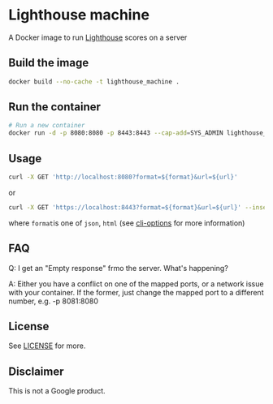 # Lighthouse machine
A Docker image to run [Lighthouse](https://github.com/GoogleChrome/lighthouse) scores on a server

## Build the image
```bash
docker build --no-cache -t lighthouse_machine .
```

## Run the container
```bash
# Run a new container
docker run -d -p 8080:8080 -p 8443:8443 --cap-add=SYS_ADMIN lighthouse_machine
```

## Usage
```bash
curl -X GET 'http://localhost:8080?format=${format}&url=${url}'
```

or

```bash
curl -X GET 'https://localhost:8443?format=${format}&url=${url}' --insecure
```

where `format`is one of `json`, `html` (see [cli-options](https://github.com/GoogleChrome/lighthouse#cli-options) for more information)

## FAQ

Q: I get an "Empty response" frmo the server. What's happening?

A: Either you have a conflict on one of the mapped ports, or a network issue with your container. If the former, just change the mapped port to a different number, e.g. -p 8081:8080

## License
See [LICENSE](./LICENSE) for more.

## Disclaimer
This is not a Google product.
